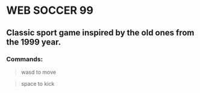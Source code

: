 # WEB SOCCER 99
## Classic sport game inspired by the old ones from the 1999 year.
### Commands:
> wasd to move

> space to kick
